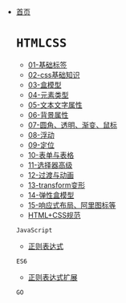 <!-- docs/_sidebar.md -->

- [首页](/)

  # `HTMLCSS`

  - [01-基础标签](/HTMLCSS/01-基础标签.md)
  - [02-css基础知识](/HTMLCSS/02-css基础知识.md)
  - [03-盒模型](/HTMLCSS/03-盒模型.md)
  - [04-元素类型](/HTMLCSS/04-元素类型.md)
  - [05-文本文字属性](/HTMLCSS/05-文本文字属性.md)
  - [06-背景属性](/HTMLCSS/06-背景属性.md)
  - [07-圆角、透明、渐变、鼠标](/HTMLCSS/07-圆角、透明、渐变、鼠标.md)
  - [08-浮动](/HTMLCSS/08-浮动.md)
  - [09-定位](/HTMLCSS/09-定位.md)
  - [10-表单与表格](/HTMLCSS/10-表单与表格.md)
  - [11-选择器高级](/HTMLCSS/11-选择器高级.md)
  - [12-过渡与动画](/HTMLCSS/12-过渡与动画.md)
  - [13-transform变形](/HTMLCSS/13-transform变形.md)
  - [14-弹性盒模型](/HTMLCSS/14-弹性盒模型.md)
  - [15-响应式布局、阿里图标等](/HTMLCSS/15-响应式布局、阿里图标等.md)
  - [HTML+CSS规范](/HTMLCSS/HTML+CSS规范.md)

  `JavaScript`
  - [正则表达式](/JavaScript/正则表达式.md)

  `ES6`
  - [正则表达式扩展](/ES6/正则表达式扩展.md)

  `GO`
